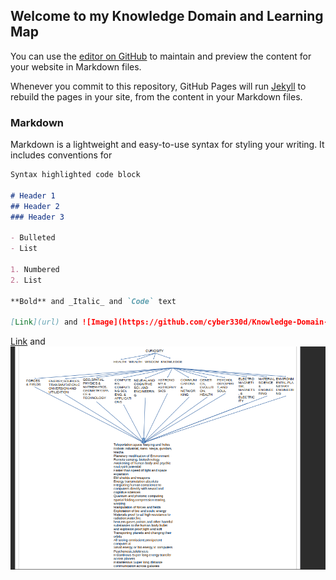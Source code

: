 ## Welcome to my Knowledge Domain and Learning Map

You can use the [editor on GitHub](https://github.com/cyber330d/Knowledge-Domain-and-career-path/edit/gh-pages/index.md) to maintain and preview the content for your website in Markdown files.

Whenever you commit to this repository, GitHub Pages will run [Jekyll](https://jekyllrb.com/) to rebuild the pages in your site, from the content in your Markdown files.

### Markdown

Markdown is a lightweight and easy-to-use syntax for styling your writing. It includes conventions for

```markdown
Syntax highlighted code block

# Header 1
## Header 2
### Header 3

- Bulleted
- List

1. Numbered
2. List

**Bold** and _Italic_ and `Code` text

[Link](url) and ![Image](https://github.com/cyber330d/Knowledge-Domain-and-career-path/blob/main/CURIOSITY.png)
```

[Link](url) and ![Image](https://github.com/cyber330d/Knowledge-Domain-and-career-path/blob/main/KNOWLEGE%20DOMAINAPP.png)
